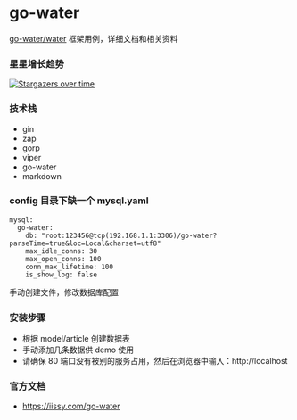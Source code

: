 # go-water
[go-water/water](https://github.com/go-water/water) 框架用例，详细文档和相关资料

### 星星增长趋势
[![Stargazers over time](https://starchart.cc/go-water/go-water.svg)](https://starchart.cc/go-water/go-water)

### 技术栈
+ gin
+ zap
+ gorp
+ viper
+ go-water
+ markdown

### config 目录下缺一个 mysql.yaml
```
mysql:
  go-water:
    db: "root:123456@tcp(192.168.1.1:3306)/go-water?parseTime=true&loc=Local&charset=utf8"
    max_idle_conns: 30
    max_open_conns: 100
    conn_max_lifetime: 100
    is_show_log: false
```
手动创建文件，修改数据库配置

### 安装步骤
+ 根据 model/article 创建数据表
+ 手动添加几条数据供 demo 使用
+ 请确保 80 端口没有被别的服务占用，然后在浏览器中输入：http://localhost

### 官方文档
+ https://iissy.com/go-water